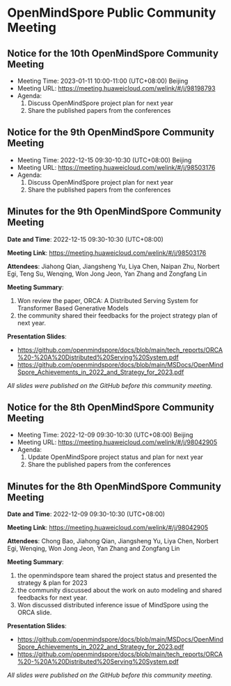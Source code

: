 # OpenMindSpore Public Community Meeting

## Notice for the 10th OpenMindSpore Community Meeting
- Meeting Time: 2023-01-11 10:00-11:00 (UTC+08:00) Beijing
- Meeting URL:  https://meeting.huaweicloud.com/welink/#/j/98198793
- Agenda:
    1. Discuss OpenMindSpore project plan for next year
    2. Share the published papers from the conferences



## Notice for the 9th OpenMindSpore Community Meeting
- Meeting Time: 2022-12-15 09:30-10:30 (UTC+08:00) Beijing
- Meeting URL:  https://meeting.huaweicloud.com/welink/#/j/98503176
- Agenda:
    1. Discuss OpenMindSpore project plan for next year
    2. Share the published papers from the conferences



## Minutes for the 9th OpenMindSpore Community Meeting
**Date and Time**: 
2022-12-15 09:30-10:30 (UTC+08:00)

**Meeting Link**:
https://meeting.huaweicloud.com/welink/#/j/98503176

**Attendees**:
Jiahong Qian, Jiangsheng Yu, Liya Chen, Naipan Zhu, Norbert Egi, Teng Su, Wenqing, Won Jong Jeon, Yan Zhang and Zongfang Lin

**Meeting Summary**:
1. Won review the paper, ORCA: A Distributed Serving System for Transformer Based Generative Models
2. the community shared their feedbacks for the project strategy plan of next year.

**Presentation Slides**:
- https://github.com/openmindspore/docs/blob/main/tech_reports/ORCA%20-%20A%20Distributed%20Serving%20System.pdf
- https://github.com/openmindspore/docs/blob/main/MSDocs/OpenMindSpore_Achievements_in_2022_and_Strategy_for_2023.pdf

*All slides were published on the GitHub before this community meeting.*




## Notice for the 8th OpenMindSpore Community Meeting
- Meeting Time: 2022-12-09 09:30-10:30 (UTC+08:00) Beijing
- Meeting URL:  https://meeting.huaweicloud.com/welink/#/j/98042905
- Agenda:
    1. Update OpenMindSpore project status and plan for next year
    2. Share the published papers from the conferences

## Minutes for the 8th OpenMindSpore Community Meeting
**Date and Time**: 
2022-12-09 09:30-10:30 (UTC+08:00)

**Meeting Link**:
https://meeting.huaweicloud.com/welink/#/j/98042905

**Attendees**:
Chong Bao, Jiahong Qian, Jiangsheng Yu, Liya Chen, Norbert Egi, Wenqing, Won Jong Jeon, Yan Zhang and Zongfang Lin

**Meeting Summary**:
1. the openmindspore team shared the project status and presented the strategy & plan for 2023
2. the community discussed about the work on auto modeling and shared feedbacks for next year.
3. Won discussed distributed inference issue of MindSpore using the ORCA slide.

**Presentation Slides**:
- https://github.com/openmindspore/docs/blob/main/MSDocs/OpenMindSpore_Achievements_in_2022_and_Strategy_for_2023.pdf
- https://github.com/openmindspore/docs/blob/main/tech_reports/ORCA%20-%20A%20Distributed%20Serving%20System.pdf

*All slides were published on the GitHub before this community meeting.*
